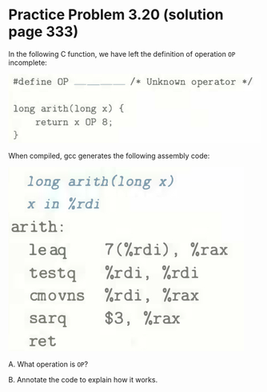 # Practice Problem 3.20 (solution page 333)
In the following C function, we have left the definition of operation `OP` incomplete:

![](./images/3.20.png)

When compiled, gcc generates the following assembly code:

![](./images/3.20_2.png)

A. What operation is `OP`?

B. Annotate the code to explain how it works.